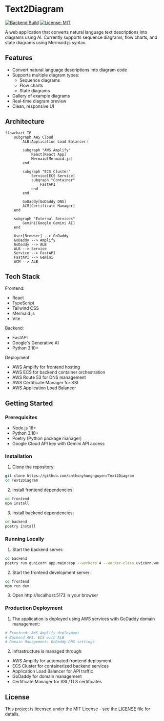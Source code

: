 # Text2Diagram

[![Backend Build](https://github.com/anthonyhungnguyen/Text2Diagram/workflows/Backend-CI/badge.svg)](https://github.com/anthonyhungnguyen/Text2Diagram/actions)
[![License: MIT](https://img.shields.io/badge/License-MIT-yellow.svg)](https://opensource.org/licenses/MIT)

A web application that converts natural language text descriptions into diagrams using AI. Currently supports sequence diagrams, flow charts, and state diagrams using Mermaid.js syntax.

## Features

- Convert natural language descriptions into diagram code
- Supports multiple diagram types:
  - Sequence diagrams
  - Flow charts 
  - State diagrams
- Gallery of example diagrams
- Real-time diagram preview
- Clean, responsive UI

## Architecture

```mermaid
flowchart TB
    subgraph AWS Cloud
        ALB[Application Load Balancer]
        
        subgraph "AWS Amplify"
            React[React App]
            Mermaid[Mermaid.js]
        end
        
        subgraph "ECS Cluster"
            Service[ECS Service]
            subgraph "Container"
                FastAPI
            end
        end
        
        GoDaddy[GoDaddy DNS]
        ACM[Certificate Manager]
    end
    
    subgraph "External Services"
        Gemini[Google Gemini AI]
    end
    
    User[Browser] --> GoDaddy
    GoDaddy --> Amplify
    GoDaddy --> ALB
    ALB --> Service
    Service --> FastAPI
    FastAPI --> Gemini
    ACM --> ALB
```

## Tech Stack

Frontend:
- React
- TypeScript
- Tailwind CSS
- Mermaid.js
- Vite

Backend:
- FastAPI
- Google's Generative AI
- Python 3.10+

Deployment:
- AWS Amplify for frontend hosting
- AWS ECS for backend container orchestration
- AWS Route 53 for DNS management
- AWS Certificate Manager for SSL
- AWS Application Load Balancer

## Getting Started

### Prerequisites

- Node.js 18+
- Python 3.10+
- Poetry (Python package manager)
- Google Cloud API key with Gemini API access

### Installation

1. Clone the repository:
```bash
git clone https://github.com/anthonyhungnguyen/Text2Diagram
cd Text2Diagram
```

2. Install frontend dependencies:
```bash
cd frontend
npm install
```

3. Install backend dependencies:
```bash
cd backend
poetry install
```

### Running Locally

1. Start the backend server:
```bash
cd backend
poetry run gunicorn app.main:app --workers 4 --worker-class uvicorn.workers.UvicornWorker --bind 0.0.0.0:8000
```

2. Start the frontend development server:
```bash
cd frontend
npm run dev
```

3. Open http://localhost:5173 in your browser

### Production Deployment

1. The application is deployed using AWS services with GoDaddy domain management:
```bash
# Frontend: AWS Amplify deployment
# Backend API: ECS with ALB
# Domain Management: GoDaddy DNS settings
```

2. Infrastructure is managed through:
- AWS Amplify for automated frontend deployment
- ECS Cluster for containerized backend services
- Application Load Balancer for API traffic
- GoDaddy for domain management
- Certificate Manager for SSL/TLS certificates

## License

This project is licensed under the MIT License - see the [LICENSE](LICENSE) file for details.
